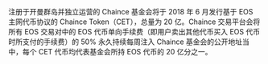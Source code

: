 注册于开曼群岛并独立运营的 Chaince 基金会将于 2018 年 6 月发行基于 EOS 主网代币协议的 Chaince Token（CET），总量为 20 亿。Chaince 交易平台会将所有 EOS 交易对中的 EOS 代币单向手续费（即用户卖出其他代币买入 EOS 代币时所支付的手续费）的 50% 永久持续每周注入 Chaince 基金会的公开地址当中，每个 CET 代币均代表基金会所持 EOS 代币的 20 亿分之一。